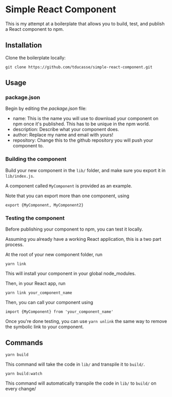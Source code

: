 # Simple React Component

This is my attempt at a boilerplate that allows you to build, test, and publish a React component to npm.

## Installation

Clone the boilerplate locally:

```
git clone https://github.com/tducasse/simple-react-component.git
```

## Usage

### package.json

Begin by editing the _package.json_ file:

* name: This is the name you will use to download your component on npm once it's published. This has to be unique in the npm world.
* description: Describe what your component does.
* author: Replace my name and email with yours!
* repository: Change this to the github repository you will push your component to.

### Building the component

Build your new component in the `lib/` folder, and make sure you export it in `lib/index.js`.

A component called `MyComponent` is provided as an example.

Note that you can export more than one component, using

```
export {MyComponent, MyComponent2}
```

### Testing the component

Before publishing your component to npm, you can test it locally.

Assuming you already have a working React application, this is a two part process.

At the root of your new component folder, run

```
yarn link
```

This will install your component in your global node_modules.

Then, in your React app, run

```
yarn link your_component_name
```

Then, you can call your component using

```
import {MyComponent} from 'your_component_name'
```

Once you're done testing, you can use `yarn unlink` the same way to remove the symbolic link to your component.

## Commands

```
yarn build
```

This command will take the code in `lib/` and transpile it to `build/`.

```
yarn build:watch
```

This command will automatically transpile the code in `lib/` to `build/` on every change/
